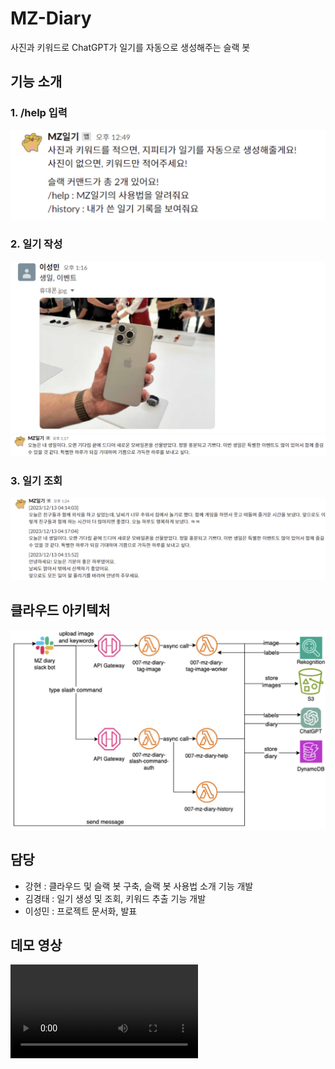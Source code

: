 # MZ-Diary
사진과 키워드로 ChatGPT가 일기를 자동으로 생성해주는 슬랙 봇

## 기능 소개
### 1. /help 입력
![/help 시연 이미지](resources/demo-help.png)

### 2. 일기 작성
![일기 작성 입력 이미지](resources/demo-write-input.png)
![일기 작성 결과 이미지](resources/demo-write-output.png)

### 3. 일기 조회
![일기 조회 이미지](resources/demo-history.png)

## 클라우드 아키텍처
![클라우드 아키텍처](resources/cloud-architecture.png)

## 담당
- 강현 : 클라우드 및 슬랙 봇 구축, 슬랙 봇 사용법 소개 기능 개발
- 김경태 : 일기 생성 및 조회, 키워드 추출 기능 개발
- 이성민 : 프로젝트 문서화, 발표

## 데모 영상
<video src="resources/demo-video.mp4" controls title="데모 영상"></video>